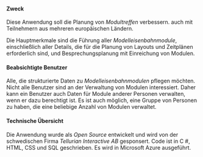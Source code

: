 ﻿#### Zweck
Diese Anwendung soll die Planung von *Modultreffen* verbessern.
auch mit Teilnehmern aus mehreren europäischen Ländern.

Die Hauptmerkmale sind die Führung aller *Modelleisenbahnmodule*,
einschließlich aller Details, die für die Planung von Layouts und Zeitplänen erforderlich sind,
und Besprechungsplanung mit Einreichung von Modulen.

#### Beabsichtigte Benutzer
Alle, die strukturierte Daten zu *Modelleisenbahnmodulen* pflegen möchten.
Nicht alle Benutzer sind an der Verwaltung von Modulen interessiert.
Daher kann ein Benutzer auch Daten für Module anderer Personen verwalten, wenn er dazu berechtigt ist.
Es ist auch möglich, eine Gruppe von Personen zu haben, die eine beliebige Anzahl von Modulen verwaltet.

#### Technische Übersicht
Die Anwendung wurde als *Open Source* entwickelt und wird von der schwedischen Firma *Tellurian Interactive AB* gesponsert.
Code ist in C #, HTML, CSS und SQL geschrieben. Es wird in Microsoft Azure ausgeführt.
